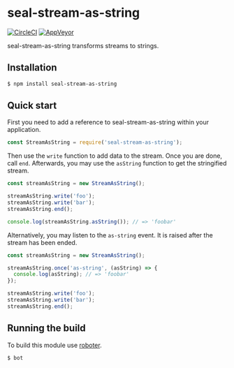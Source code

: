 # seal-stream-as-string

[![CircleCI](https://circleci.com/gh/sealsystems/seal-stream-as-string.svg?style=svg)](https://circleci.com/gh/sealsystems/seal-stream-as-string)
[![AppVeyor](https://ci.appveyor.com/api/projects/status/k2pdancby8wrtdc3?svg=true)](https://ci.appveyor.com/project/Plossys/seal-stream-as-string)

seal-stream-as-string transforms streams to strings.

## Installation

```bash
$ npm install seal-stream-as-string
```

## Quick start

First you need to add a reference to seal-stream-as-string within your application.

```javascript
const StreamAsString = require('seal-stream-as-string');
```

Then use the `write` function to add data to the stream. Once you are done, call `end`. Afterwards, you may use the `asString` function to get the stringified stream.

```javascript
const streamAsString = new StreamAsString();

streamAsString.write('foo');
streamAsString.write('bar');
streamAsString.end();

console.log(streamAsString.asString()); // => 'foobar'
```

Alternatively, you may listen to the `as-string` event. It is raised after the stream has been ended.

```javascript
const streamAsString = new StreamAsString();

streamAsString.once('as-string', (asString) => {
  console.log(asString); // => 'foobar'
});

streamAsString.write('foo');
streamAsString.write('bar');
streamAsString.end();
```

## Running the build

To build this module use [roboter](https://www.npmjs.com/package/roboter).

```bash
$ bot
```
